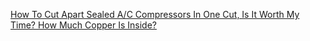 [How To Cut Apart Sealed A/C Compressors In One Cut, Is It Worth My Time? How Much Copper Is Inside?](https://youtu.be/THl2t3unPps)
